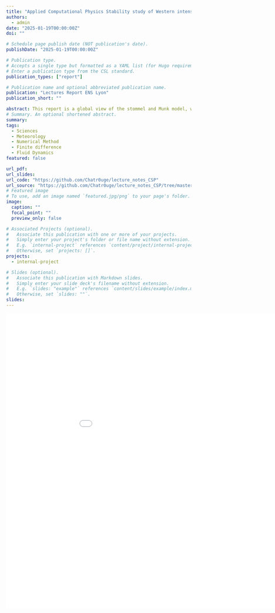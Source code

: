 ```yaml
---
title: "Applied Computational Physics Stability study of Western intensification processes with Stommel and Munk model"
authors:
  - admin
date: "2025-01-19T00:00:00Z"
doi: ""

# Schedule page publish date (NOT publication's date).
publishDate: "2025-01-19T00:00:00Z"

# Publication type.
# Accepts a single type but formatted as a YAML list (for Hugo requirements).
# Enter a publication type from the CSL standard.
publication_types: ["report"]

# Publication name and optional abbreviated publication name.
publication: "Lectures Report ENS Lyon"
publication_short: ""

abstract: This report is a global view of the stommel and Munk model, where we delve into the western intensification of the Gulf stream. We studied the stability of previous numerical scheme and tried to the stability limits of the Munk model.
# Summary. An optional shortened abstract.
summary:
tags:
  - Sciences
  - Meteorology
  - Numerical Method
  - Finite difference
  - Fluid Dynamics
featured: false

url_pdf:
url_slides:
url_code: "https://github.com/Chatr0uge/lecture_notes_CSP"
url_source: "https://github.com/Chatr0uge/lecture_notes_CSP/tree/master/src"
# Featured image
# To use, add an image named `featured.jpg/png` to your page's folder.
image:
  caption: ""
  focal_point: ""
  preview_only: false

# Associated Projects (optional).
#   Associate this publication with one or more of your projects.
#   Simply enter your project's folder or file name without extension.
#   E.g. `internal-project` references `content/project/internal-project/index.md`.
#   Otherwise, set `projects: []`.
projects:
  - internal-project

# Slides (optional).
#   Associate this publication with Markdown slides.
#   Simply enter your slide deck's filename without extension.
#   E.g. `slides: "example"` references `content/slides/example/index.md`.
#   Otherwise, set `slides: ""`.
slides:
---
```


<embed src="CFD.pdf" width="1000" height="800" frameborder="0" allowfullscreen>
